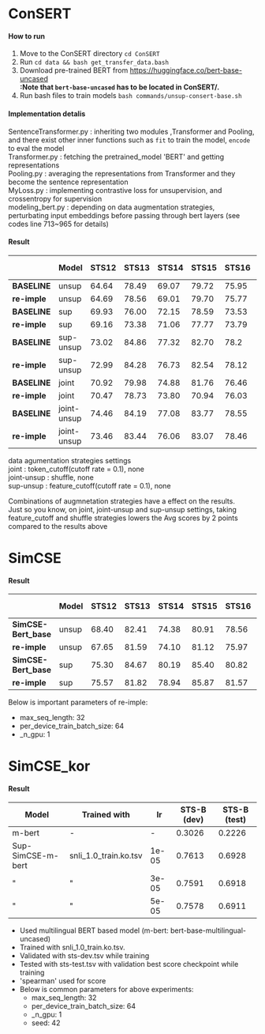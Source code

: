 # ConSERT

#### How to run

1. Move to the ConSERT directory `cd ConSERT`
2. Run `cd data && bash get_transfer_data.bash`
3. Download pre-trained BERT from https://huggingface.co/bert-base-uncased     
   **:Note that `bert-base-uncased` has to be located in ConSERT/.**
4. Run bash files to train models `bash commands/unsup-consert-base.sh`

#### Implementation detalis

SentenceTransformer.py : inheriting two modules ,Transformer and Pooling, and there exist other inner functions such
as `fit` to train the model, `encode` to eval the model    
Transformer.py : fetching the pretrained_model 'BERT' and getting representations      
Pooling.py : averaging the representations from Transformer and they become the sentence representation      
MyLoss.py : implementing contrastive loss for unsupervision, and crossentropy for supervision      
modeling_bert.py : depending on data augmentation strategies, perturbating input embeddings before passing through bert
layers (see codes line 713~965 for details)

#### Result

|              | **Model**   | **STS12** | **STS13** | **STS14** | **STS15** | **STS16** | **STSb** | **SICK-R** | **Avg.** |
|--------------|-------------|-----------|-----------|-----------|-----------|-----------|----------|------------|----------|
| **BASELINE** | unsup       | 64.64     | 78.49     | 69.07     | 79.72     | 75.95     | 73.97    | 67.31      | 72.74    |
| **re-imple** | unsup       | 64.69     | 78.56     | 69.01     | 79.70     | 75.77     | 73.86    | 67.15      | 72.68    |
| **BASELINE** | sup         | 69.93     | 76.00     | 72.15     | 78.59     | 73.53     | 76.10    | 73.01      | 74.19    |
| **re-imple** | sup         | 69.16     | 73.38     | 71.06     | 77.77     | 73.79     | 75.81    | 72.20      | 73.31    |
| **BASELINE** | sup-unsup   | 73.02     | 84.86     | 77.32     | 82.70     | 78.2      | 81.34    | 75.00      | 78.92    |
| **re-imple** | sup-unsup   | 72.99     | 84.28     | 76.73     | 82.54     | 78.12     | 81.12    | 75.02      | 78.69    |
| **BASELINE** | joint       | 70.92     | 79.98     | 74.88     | 81.76     | 76.46     | 78.99    | 78.15      | 77.31    |
| **re-imple** | joint       | 70.47     | 78.73     | 73.80     | 70.94     | 76.03     | 77.75    | 77.70      | 76.49    |
| **BASELINE** | joint-unsup | 74.46     | 84.19     | 77.08     | 83.77     | 78.55     | 81.37    | 77.01      | 79.49    |
| **re-imple** | joint-unsup | 73.46     | 83.44     | 76.06     | 83.07     | 78.46     | 80.27    | 75.90      | 78.66    |

data agumentation strategies settings      
joint : token_cutoff(cutoff rate = 0.1), none     
joint-unsup : shuffle, none     
sup-unsup : feature_cutoff(cutoff rate = 0.1), none

Combinations of augmnetation strategies have a effect on the results.      
Just so you know, on joint, joint-unsup and sup-unsup settings, taking feature_cutoff and shuffle strategies lowers the
Avg scores by 2 points compared to the results above

# SimCSE

#### Result

|                      | **Model** | **STS12** | **STS13** | **STS14** | **STS15** | **STS16** | **STSb** | **SICK-R** | **Avg.** |
|----------------------|-----------|-----------|-----------|-----------|-----------|-----------|----------|------------|----------|
| **SimCSE-Bert_base** | unsup     | 68.40     | 82.41     | 74.38     | 80.91     | 78.56     | 76.85    | 72.23      | 76.25    |
| **re-imple**         | unsup     | 67.65     | 81.59     | 74.10     | 81.12     | 75.97     | 77.94    | 70.99      | 76.14    |
| **SimCSE-Bert_base** | sup       | 75.30     | 84.67     | 80.19     | 85.40     | 80.82     | 84.25    | 80.39      | 81.57    |
| **re-imple**         | sup       | 75.57     | 81.82     | 78.94     | 85.87     | 81.57     | 84.27    | 80.25      | 81.18    |

Below is important parameters of re-imple:

* max_seq_length: 32
* per_device_train_batch_size: 64
* _n_gpu: 1

# SimCSE_kor

#### Result

| **Model**         | Trained with          | lr    | STS-B (dev) | STS-B (test) |
|-------------------|-----------------------|-------|-------------|--------------|
| m-bert            | -                     | -     | 0.3026      | 0.2226       |
| Sup-SimCSE-m-bert | snli_1.0_train.ko.tsv | 1e-05 | 0.7613      | 0.6928       |
| "                 | "                     | 3e-05 | 0.7591      | 0.6918       |
| "                 | "                     | 5e-05 | 0.7578      | 0.6911       |

* Used multilingual BERT based model (m-bert: bert-base-multilingual-uncased)
* Trained with snli_1.0_train.ko.tsv.
* Validated with sts-dev.tsv while training
* Tested with sts-test.tsv with validation best score checkpoint while training
* 'spearman' used for score
* Below is common parameters for above experiments:
    * max_seq_length: 32
    * per_device_train_batch_size: 64
    * _n_gpu: 1
    * seed: 42
